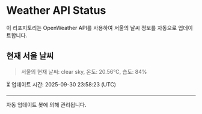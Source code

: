 
# Weather API Status

이 리포지토리는 OpenWeather API를 사용하여 서울의 날씨 정보를 자동으로 업데이트합니다.

## 현재 서울 날씨
> 서울의 현재 날씨: clear sky, 온도: 20.56°C, 습도: 84%

⏳ 업데이트 시간: 2025-09-30 23:58:23 (UTC)

---
자동 업데이트 봇에 의해 관리됩니다.
